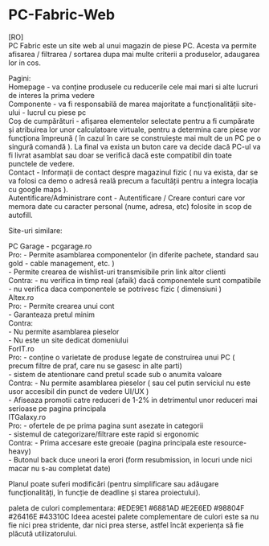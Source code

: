 # PC-Fabric-Web

[RO]<br/>
PC Fabric este un site web al unui magazin de piese PC. Acesta va permite afisarea / filtrarea / sortarea dupa mai multe criterii a produselor, adaugarea lor in cos. <br/>

Pagini:  <br/>
  Homepage - va conține produsele cu reducerile cele mai mari si alte lucruri de interes la prima vedere <br/>
  Componente - va fi responsabilă de marea majoritate a funcționalității site-ului - lucrul cu piese pc <br/>
  Coș de cumpărături - afișarea elementelor selectate pentru a fi cumpărate și atribuirea lor unor calculatoare virtuale, pentru a determina care piese vor funcționa împreună ( în cazul în care se construiește mai mult de un PC pe o singură comandă ). La final va exista un buton care va decide dacă PC-ul va fi livrat asamblat sau doar se verifică dacă este compatibil din toate punctele de vedere. <br/>
  Contact - Informații de contact despre magazinul fizic ( nu va exista, dar se va folosi ca demo o adresă reală precum a facultății pentru a integra locația cu google maps ). <br/>
  Autentificare/Administrare cont - Autentificare / Creare conturi care vor memora date cu caracter personal (nume, adresa, etc) folosite in scop de autofill. <br/>

Site-uri similare: <br/>

PC Garage - pcgarage.ro <br/>
Pro: - Permite asamblarea componentelor (in diferite pachete, standard sau gold - cable management, etc. ) <br/>
     - Permite crearea de wishlist-uri transmisibile prin link altor clienti <br/>
Contra: - nu verifica in timp real (afaik) dacă componentele sunt compatibile <br/>
        - nu verifica daca componentele se potrivesc fizic ( dimensiuni ) <br/>
Altex.ro <br/>
Pro: - Permite crearea unui cont <br/>
     - Garanteaza pretul minim <br/>
Contra: <br/>
     - Nu permite asamblarea pieselor <br/>
     - Nu este un site dedicat domeniului <br/>
ForIT.ro <br/>
Pro: - conține o varietate de produse legate de construirea unui PC ( precum filtre de praf, care nu se gasesc in alte parti) <br/>
     - sistem de atentionare cand pretul scade sub o anumita valoare <br/>
Contra: - Nu permite asamblarea pieselor ( sau cel putin serviciul nu este usor accesibil din punct de vedere UI/UX ) <br/>
        - Afiseaza promotii catre reduceri de 1-2% in detrimentul unor reduceri mai serioase pe pagina principala <br/>
ITGalaxy.ro <br/>
Pro: - ofertele de pe prima pagina sunt asezate in categorii <br/>
     - sistemul de categorizare/filtrare este rapid si ergonomic <br/>
Contra: - Prima accesare este greoaie (pagina principala este resource-heavy) <br/>
        - Butonul back duce uneori la erori (form resubmission, in locuri unde nici macar nu s-au completat date) <br/>

Planul poate suferi modificări (pentru simplificare sau adăugare funcționalități, în funcție de deadline și starea proiectului). <br/>

paleta de culori complementara:
#EDE9E1
#6881AD
#E2E6ED
#98804F
#26416E
#43310C
Ideea acestei palete complementare de culori este sa nu fie nici prea stridente, dar nici prea sterse, astfel încât experiența să fie plăcută utilizatorului.
